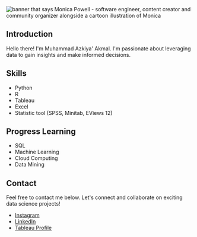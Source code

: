 <img src="https://raw.githubusercontent.com/azzkik/azzkik/master/header.png" alt="banner that says Monica Powell - software engineer, content creator and community organizer alongside a cartoon illustration of Monica">

## Introduction
Hello there! I'm Muhammad Azkiya' Akmal. I'm passionate about leveraging data to gain insights and make informed decisions.

## Skills
- Python
- R
- Tableau
- Excel
- Statistic tool (SPSS, Minitab, EViews 12)

## Progress Learning
- SQL
- Machine Learning
- Cloud Computing
- Data Mining

## Contact
Feel free to contact me below. Let's connect and collaborate on exciting data science projects!

- [Instagram](https://instagram.com/azkiyakmal)
- [LinkedIn](https://www.linkedin.com/in/azkiyaakmal/)
- [Tableau Profile](https://public.tableau.com/app/profile/muhammad.azkiya.akmal/vizzes)
